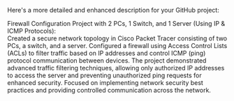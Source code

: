 Here's a more detailed and enhanced description for your GitHub project:

Firewall Configuration Project with 2 PCs, 1 Switch, and 1 Server (Using IP & ICMP Protocols):  
Created a secure network topology in Cisco Packet Tracer consisting of two PCs, a switch, and a server. Configured a firewall using Access Control Lists (ACLs) to filter traffic based on IP addresses and control ICMP (ping) protocol communication between devices. The project demonstrated advanced traffic filtering techniques, allowing only authorized IP addresses to access the server and preventing unauthorized ping requests for enhanced security. Focused on implementing network security best practices and providing controlled communication across the network.
